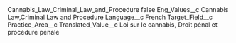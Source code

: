 <?xml version="1.0" encoding="UTF-8"?>
<CustomMetadata xmlns="http://soap.sforce.com/2006/04/metadata" xmlns:xsi="http://www.w3.org/2001/XMLSchema-instance" xmlns:xsd="http://www.w3.org/2001/XMLSchema">
    <label>Cannabis_Law_Criminal_Law_and_Procedure</label>
    <protected>false</protected>
    <values>
        <field>Eng_Values__c</field>
        <value xsi:type="xsd:string">Cannabis Law,Criminal Law and Procedure</value>
    </values>
    <values>
        <field>Language__c</field>
        <value xsi:type="xsd:string">French</value>
    </values>
    <values>
        <field>Target_Field__c</field>
        <value xsi:type="xsd:string">Practice_Area__c</value>
    </values>
    <values>
        <field>Translated_Value__c</field>
        <value xsi:type="xsd:string">Loi sur le cannabis, Droit pénal et procédure pénale</value>
    </values>
</CustomMetadata>
